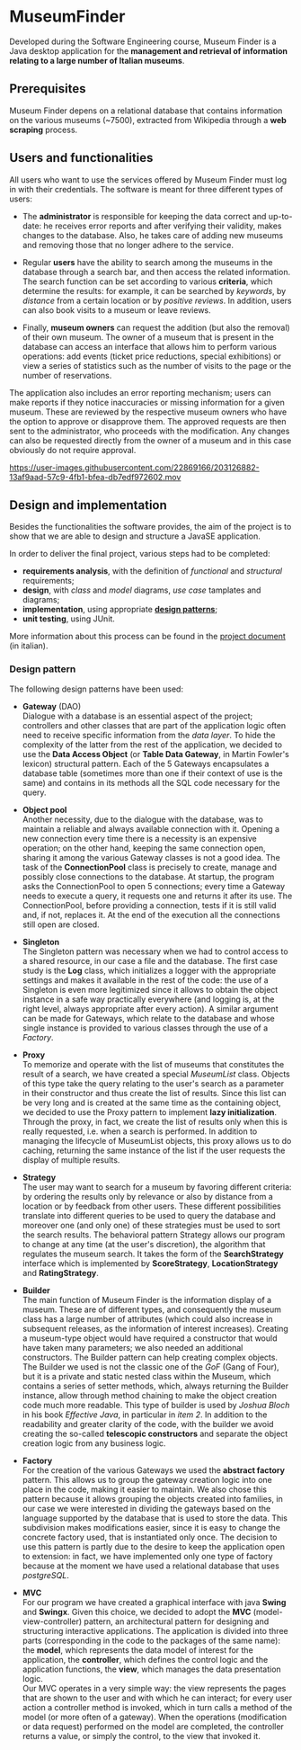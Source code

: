 # MuseumFinder
Developed during the Software Engineering course, Museum Finder is a Java desktop application for the **management and retrieval of information relating to a large number of Italian museums**.

## Prerequisites
Museum Finder depens on a relational database that contains information on the various museums (~7500), extracted from Wikipedia through a **web scraping** process.

## Users and functionalities
All users who want to use the services offered by Museum Finder must log in with their credentials.
The software is meant for three different types of users:

* The **administrator** is responsible for keeping the data correct and up-to-date: he receives error reports and after verifying their validity, makes changes to the database. 
Also, he takes care of adding new museums and removing those that no longer adhere to the service.

* Regular **users** have the ability to search among the museums in the database through a search bar, and then access the related information. The search function can be set according to various **criteria**, which determine the results: for example, it can be searched by _keywords_, by _distance_ from a certain location or by _positive reviews_. 
In addition, users can also book visits to a museum or leave reviews.

* Finally, **museum owners** can request the addition (but also the removal) of their own museum. The owner of a museum that is present in the database can access an interface that allows him to perform various operations: add events (ticket price reductions, special exhibitions) or view a series of statistics such as the number of visits to the page or the number of reservations.

The application also includes an error reporting mechanism; users can make reports if they notice inaccuracies or missing information for a given museum. These are reviewed by the respective museum owners who have the option to approve or disapprove them. The approved requests are then sent to the administrator, who proceeds with the modification. Any changes can also be requested directly from the owner of a museum and in this case obviously do not require approval.


https://user-images.githubusercontent.com/22869166/203126882-13af9aad-57c9-4fb1-bfea-db7edf972602.mov

## Design and implementation
Besides the functionalities the software provides, the aim of the project is to show that we are able to design and structure a JavaSE application.

In order to deliver the final project, various steps had to be completed:
* **requirements analysis**, with the definition of _functional_ and _structural_ requirements;
* **design**, with _class_ and _model_ diagrams, _use case_ tamplates and diagrams;
* **implementation**, using appropriate [ **design patterns**](#design-patterns);
* **unit testing**, using JUnit.

More information about this process can be found in the [project document](museumfinder.pdf) (in italian).

### Design pattern
The following design patterns have been used:
* **Gateway** (DAO)  
Dialogue with a database is an essential aspect of the project; controllers and other classes that are part of the application logic often need to receive specific information from the _data layer_. To hide the complexity of the latter from the rest of the application, we decided to use the **Data Access Object** (or **Table Data Gateway**, in Martin Fowler's lexicon) structural pattern. Each of the 5 Gateways encapsulates a database table (sometimes more than one if their context of use is the same) and contains in its methods all the SQL code necessary for the query.

* **Object pool**  
Another necessity, due to the dialogue with the database, was to maintain a reliable and always available connection with it. Opening a new connection every time there is a necessity is an expensive operation; on the other hand, keeping the same connection open, sharing it among the various Gateway classes is not a good idea. The task of the **ConnectionPool** class is precisely to create, manage and possibly close connections to the database. At startup, the program asks the ConnectionPool to open 5 connections; every time a Gateway needs to execute a query, it requests one and returns it after its use. The ConnectionPool, before providing a connection, tests if it is still valid and, if not, replaces it. At the end of the execution all the connections still open are closed.

* **Singleton**  
The Singleton pattern was necessary when we had to control access to a shared resource, in our case a file and the database. The first case study is the **Log** class, which initializes a logger with the appropriate settings and makes it available in the rest of the code: the use of a Singleton is even more legitimized since it allows to obtain the object instance in a safe way practically everywhere (and logging is, at the right level, always appropriate after every action). A similar argument can be made for Gateways, which relate to the database and whose single instance is provided to various classes through the use of a _Factory_.

* **Proxy**  
To memorize and operate with the list of museums that constitutes the result of a search, we have created a special _MuseumList_ class. Objects of this type take the query relating to the user's search as a parameter in their constructor and thus create the list of results. Since this list can be very long and is created at the same time as the containing object, we decided to use the Proxy pattern to implement **lazy initialization**. Through the proxy, in fact, we create the list of results only when this is really requested, i.e. when a search is performed. In addition to managing the lifecycle of MuseumList objects, this proxy allows us to do caching, returning the same instance of the list if the user requests the display of multiple results.

* **Strategy**  
The user may want to search for a museum by favoring different criteria: by ordering the results only by relevance or also by distance from a location or by feedback from other users. These different possibilities translate into different queries to be used to query the database and moreover one (and only one) of these strategies must be used to sort the search results. The behavioral pattern Strategy allows our program to change at any time (at the user's discretion), the algorithm that regulates the museum search. It takes the form of the **SearchStrategy** interface which is implemented by **ScoreStrategy**, **LocationStrategy** and **RatingStrategy**.

* **Builder**  
The main function of Museum Finder is the information display of a museum. These are of different types, and consequently the museum class has a large number of attributes (which could also increase in subsequent releases, as the information of interest increases). Creating a museum-type object would have required a constructor that would have taken many parameters; we also needed an additional constructors. The Builder pattern can help creating complex objects.  
The Builder we used is not the classic one of the _GoF_ (Gang of Four), but it is a private and static nested class within the Museum, which contains a series of setter methods, which, always returning the Builder instance, allow through method chaining to make the object creation code much more readable. This type of builder is used by _Joshua Bloch_ in his book _Effective Java_, in particular in _item 2_. In addition to the readability and greater clarity of the code, with the builder we avoid creating the so-called **telescopic constructors** and separate the object creation logic from any business logic.

* **Factory**  
For the creation of the various Gateways we used the **abstract factory** pattern. This allows us to group the gateway creation logic into one place in the code, making it easier to maintain. We also chose this pattern because it allows grouping the objects created into families, in our case we were interested in dividing the gateways based on the language supported by the database that is used to store the data. This subdivision makes modifications easier, since it is easy to change the concrete factory used, that is instantiated only once. The decision to use this pattern is partly due to the desire to keep the application open to extension: in fact, we have implemented only one type of factory because at the moment we have used a relational database that uses _postgreSQL_.

* **MVC**  
For our program we have created a graphical interface with java **Swing** and **Swingx**. Given this choice, we decided to adopt the **MVC** (model-view-controller) pattern, an architectural pattern for designing and structuring interactive applications. The application is divided into three parts (corresponding in the code to the packages of the same name): the **model**, which represents the data model of interest for the application, the **controller**, which defines the control logic and the application functions, the **view**, which manages the data presentation logic.  
Our MVC operates in a very simple way: the view represents the pages that are shown to the user and with which he can interact; for every user action a controller method is invoked, which in turn calls a method of the model (or more often of a gateway). When the operations (modification or data request) performed on the model are completed, the controller returns a value, or simply the control, to the view that invoked it.

